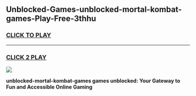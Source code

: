 
## Unblocked-Games-unblocked-mortal-kombat-games-Play-Free-3thhu
<h3>
<a href="https://premium76.site?title=unblocked-mortal-kombat-games&ref=09A">CLICK TO PLAY</a></h3>
<hr>

<h3>
<a href="https://premium76.site?title=unblocked-mortal-kombat-games&ref=09A">CLICK 2 PLAY</a>
  
</h3>

<a href="https://premium76.site?title=unblocked-mortal-kombat-games&ref=09A"><img src="https://clearcache.store/games.png"></a>


**unblocked-mortal-kombat-games games unblocked: Your Gateway to Fun and Accessible Online Gaming**

